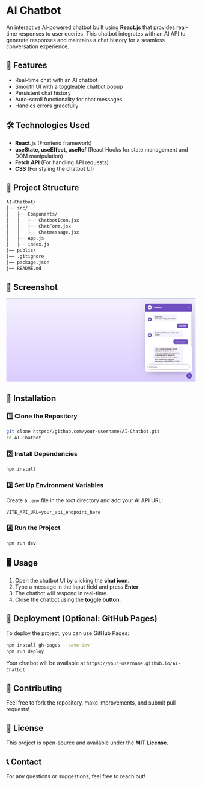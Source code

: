 # AI Chatbot

An interactive AI-powered chatbot built using **React.js** that provides real-time responses to user queries. This chatbot integrates with an AI API to generate responses and maintains a chat history for a seamless conversation experience.

## 🚀 Features
- Real-time chat with an AI chatbot
- Smooth UI with a toggleable chatbot popup
- Persistent chat history
- Auto-scroll functionality for chat messages
- Handles errors gracefully

## 🛠️ Technologies Used
- **React.js** (Frontend framework)
- **useState, useEffect, useRef** (React Hooks for state management and DOM manipulation)
- **Fetch API** (For handling API requests)
- **CSS** (For styling the chatbot UI)

## 📂 Project Structure
```
AI-Chatbot/
│── src/
│   ├── Components/
│   │   ├── ChatbotIcon.jsx
│   │   ├── ChatForm.jsx
│   │   ├── Chatmessage.jsx
│   ├── App.js
│   ├── index.js
│── public/
│── .gitignore
│── package.json
│── README.md
```

## 📸 Screenshot 


![Chatbot Screenshot](Screenshot/Screenshot.jpg)

## 🔧 Installation
### 1️⃣ Clone the Repository
```sh
git clone https://github.com/your-username/AI-Chatbot.git
cd AI-Chatbot
```

### 2️⃣ Install Dependencies
```sh
npm install
```

### 3️⃣ Set Up Environment Variables
Create a `.env` file in the root directory and add your AI API URL:
```
VITE_API_URL=your_api_endpoint_here
```

### 4️⃣ Run the Project
```sh
npm run dev
```

## 🖥️ Usage
1. Open the chatbot UI by clicking the **chat icon**.
2. Type a message in the input field and press **Enter**.
3. The chatbot will respond in real-time.
4. Close the chatbot using the **toggle button**.

## 🚀 Deployment (Optional: GitHub Pages)
To deploy the project, you can use GitHub Pages:
```sh
npm install gh-pages --save-dev
npm run deploy
```
Your chatbot will be available at `https://your-username.github.io/AI-Chatbot`

## 🤝 Contributing
Feel free to fork the repository, make improvements, and submit pull requests!

## 📜 License
This project is open-source and available under the **MIT License**.

## 📞 Contact
For any questions or suggestions, feel free to reach out!

